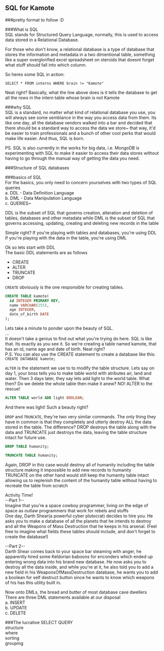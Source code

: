 ## SQL for Kamote
###pretty format to follow :D

###What is SQL  
SQL stands for Structured Query Language, normally, this is used to access data stored in a Relational Database.

For those who don't know, a relational database is a type of database that stores the information and metadata in a two dimentional table, something like a super overglorified excel spreadsheet on steroids that doesnt forget what stuff should fall into which column.

So heres some SQL in action:

`SELECT * FROM interns WHERE brain != "Kamote"`

Neat right? Basically, what the line above does is it tells the database to get all the rows in the intern table whose brain is not Kamote

###why SQL  
SQL is a standard, no matter what kind of relational database you use, you will always see some semblance in the way you access data from them. Its like one day, all the database vendors walked into a bar and decided that there should be a standard way to access the data we store~ that way, it'd be easier to train professionals and a bunch of other cool perks that would make life easier. And thus, SQL is born.  

PS. SQL is also currently in the works for big data, i.e. MongoDB is experimenting with SQL to make it easier to access their data stores without having to go through the manual way of getting the data you need.  

###Structure of SQL databases

###basics of SQL  
For the basics, you only need to concern yourselves with two types of SQL queries  
  a. DDL - Data Definition Language  
  b. DML - Data Manipulation Language  
  c. QUERIES~  

DDL is the subset of SQL that governs creation, alteration and deletion of tables, databases and other metadata while DML is the subset of SQL that governs accessing, updating, creating and deleting new records in the table

Simple right? 
If you're playing with tables and databases, you're using DDL  
If you're playing with the data in the table, you're using DML  

Ok so lets start with DDL  
The basic DDL statements are as follows  
* CREATE
* ALTER
* TRUNCATE
* DROP

`CREATE` obviously is the one responsible for creating tables. 

```sql
CREATE TABLE kamote(
  id INTEGER PRIMARY KEY,
  name VARCHAR(255),
  age INTEGER,
  date_of_birth DATE
);
```

Lets take a minute to ponder upon the beauty of SQL.  
...  
It doesn't take a genius to find out what you're trying do here. SQL is like that. Its exactly as you see it. So we're creating a table named kamote, that has an id, name age and date of birth. Neat right?  
P.S. You can also use the CREATE statement to create a database like this: `CREATE DATABASE kamote;`

`ALTER` is the statement we use to to modify the table structure. Lets say on day 1, your boss tells you to make table world with atributes air, land and water. Then 3 days later, they say lets add light to the world table. What then? Do we delete the whole table then make it anew? NO! ALTER to the rescue!

```sql
ALTER TABLE world ADD light BOOLEAN;
```

And there was light! Such a beauty right?  

`DROP` and `TRUNCATE`, they're two very similar commands. The only thing they have in common is that they completely and utterly destroy ALL the data stored in the table. The difference? DROP destroys the table along with the data and TRUNCATE just destroys the data, leaving the table structure intact for future use.  

```sql
DROP TABLE humanity;

TRUNCATE TABLE humanity;
```

Again, DROP in this case would destroy all of humanity including the table structure making it impossible to add new records to humanity  
TRUNCATE on the other hand would still keep the humanity table intact allowing us to replenish the content of the humanity table without having to recreate the table from scratch  

Activity Time!  
--Part 1--  
Imagine that you're a space cowboy programmer, living on the edge of space as outlaw programmers that work for rebels and stuffs  
One day, Darth Shear(a powerful cyber plutocrat) decides to hire you. He asks you to make a database of all the planets that he intends to destroy and all the Weapons of Mass Destruction that he keeps in his arsenal. (Feel free to imagine what fields these tables should include, and don't forget to create the database!)

--Part 2--  
Darth Shear comes back to your space bar steaming with anger, he apparently hired some Keldorian baboons for enconders which ended up entering wrong data into his brand new database. He now asks you to destroy all the data inside, and while you're at it, he also told you to add a new field in his WeaponsOfMassDestruction database, he wants you to add a boolean for self destruct button since he wants to know which weapons of his has this utility built in.


Now onto DMLs, the bread and butter of most database cave dwellers  
There are three DML statements available at our disposal  
  a. INSERT  
  b. UPDATE  
  c. DELETE  



###The lucrative SELECT QUERY  
  structure  
  where  
  sorting  
  grouping  
